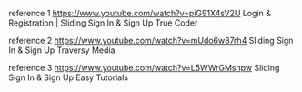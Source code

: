 

reference 1
https://www.youtube.com/watch?v=piG91X4sV2U
Login & Registration | Sliding Sign In & Sign Up
True Coder

reference 2
https://www.youtube.com/watch?v=mUdo6w87rh4
Sliding Sign In & Sign Up 
Traversy Media

reference 3
https://www.youtube.com/watch?v=L5WWrGMsnpw
Sliding Sign In & Sign Up 
Easy Tutorials